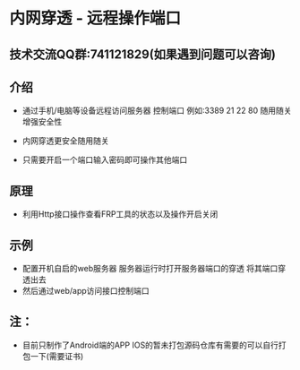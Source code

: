# 内网穿透 - 远程操作端口

## 技术交流QQ群:741121829(如果遇到问题可以咨询)

## 介绍

- 通过手机/电脑等设备远程访问服务器 控制端口 例如:3389 21 22 80 随用随关增强安全性

- 内网穿透更安全随用随关
- 只需要开启一个端口输入密码即可操作其他端口

## 原理

- 利用Http接口操作查看FRP工具的状态以及操作开启关闭

## 示例

- 配置开机自启的web服务器 服务器运行时打开服务器端口的穿透 将其端口穿透出去
- 然后通过web/app访问接口控制端口

## 注：

- 目前只制作了Android端的APP IOS的暂未打包源码仓库有需要的可以自行打包一下(需要证书)